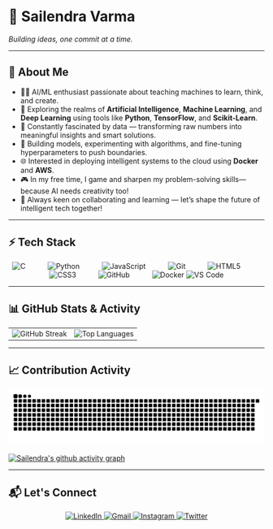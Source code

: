 # 🦇 Sailendra Varma
*Building ideas, one commit at a time.*

---

## 🤖 About Me

- 👨‍🎓 AI/ML enthusiast passionate about teaching machines to learn, think, and create.
- 🚀 Exploring the realms of **Artificial Intelligence**, **Machine Learning**, and **Deep Learning** using tools like **Python**, **TensorFlow**, and **Scikit-Learn**.
- 🧠 Constantly fascinated by data — transforming raw numbers into meaningful insights and smart solutions.
- 🔧 Building models, experimenting with algorithms, and fine-tuning hyperparameters to push boundaries.
- 🌐 Interested in deploying intelligent systems to the cloud using **Docker** and **AWS**.
- 🎮 In my free time, I game and sharpen my problem-solving skills—because AI needs creativity too!
- 🌟 Always keen on collaborating and learning — let’s shape the future of intelligent tech together!

---

## ⚡ Tech Stack

<p align="center">
  <img src="https://cdn.jsdelivr.net/gh/devicons/devicon/icons/c/c-original.svg" alt="C" width="40" height="40" style="margin-right:40px;"/>
  <img src="https://cdn.jsdelivr.net/gh/devicons/devicon/icons/python/python-original.svg" alt="Python" width="40" height="40" style="margin-right:40px;"/>
  <img src="https://cdn.jsdelivr.net/gh/devicons/devicon/icons/javascript/javascript-original.svg" alt="JavaScript" width="40" height="40" style="margin-right:40px;"/>
  <img src="https://cdn.jsdelivr.net/gh/devicons/devicon/icons/git/git-original.svg" alt="Git" width="40" height="40" style="margin-right:40px;"/>
  <img src="https://cdn.jsdelivr.net/gh/devicons/devicon/icons/html5/html5-original.svg" alt="HTML5" width="40" height="40" style="margin-right:40px;"/>
  <img src="https://cdn.jsdelivr.net/gh/devicons/devicon/icons/css3/css3-original.svg" alt="CSS3" width="40" height="40" style="margin-right:40px;"/>
  <img src="https://cdn.jsdelivr.net/gh/devicons/devicon/icons/github/github-original.svg" alt="GitHub" width="40" height="40" style="margin-right:40px;"/>
  <img src="https://cdn.jsdelivr.net/gh/devicons/devicon/icons/docker/docker-original.svg" alt="Docker" width="40" height="40"/>
  <img src="https://cdn.jsdelivr.net/gh/devicons/devicon/icons/vscode/vscode-original.svg" alt="VS Code" width="40" height="40"/>
</p>

---

## 📊 GitHub Stats & Activity

<table>
  <tr>
    <td>
      <!-- Streak/Stats Card -->
      <img src="https://streak-stats.demolab.com?user=YOUR_USERNAME&theme=dark&hide_border=true&date_format=j%20M%5B%20Y%5D" alt="GitHub Streak"/>
    </td>
    <td>
      <!-- Most Used Languages Card -->
      <img src="https://github-readme-stats.vercel.app/api/top-langs/?username=Sailendra710&layout=compact&theme=radical" alt="Top Languages" height="165"/>
    </td>
  </tr>
</table>


---

## 📈 Contribution Activity  

<p align="center">
  <img src="https://raw.githubusercontent.com/Sailendra710/Sailendra710/output/github-snake-dark.svg" alt="Snake animation"/>
</p>

[![Sailendra's github activity graph](https://github-readme-activity-graph.vercel.app/graph?username=Sailendra710&theme=github-compact)](https://github.com/ashutosh00710/github-readme-activity-graph)

---

## 📬 Let's Connect  

<p align="center">
  <a href="https://www.linkedin.com/in/sailendra-varma-uppalapati/">
    <img src="https://img.shields.io/badge/LinkedIn-0A66C2?style=for-the-badge&logo=linkedin&logoColor=white" alt="LinkedIn"/>
  </a>
  <a href="https://mail.google.com/mail/?view=cm&fs=1&to=suppalap5@gitam.in">
    <img src="https://img.shields.io/badge/Gmail-D14836?style=for-the-badge&logo=gmail&logoColor=white" alt="Gmail"/>
  </a>
  <a href="https://www.instagram.com/sailendravarma_710/" target="_blank">
    <img src="https://img.shields.io/badge/Instagram-E4405F?style=for-the-badge&logo=instagram&logoColor=white" alt="Instagram"/>
  </a>
  <a href="https://twitter.com/varma_sailendra" target="_blank">
    <img src="https://img.shields.io/badge/Twitter-1DA1F2?style=for-the-badge&logo=twitter&logoColor=white" alt="Twitter"/>
  </a>
</p>

